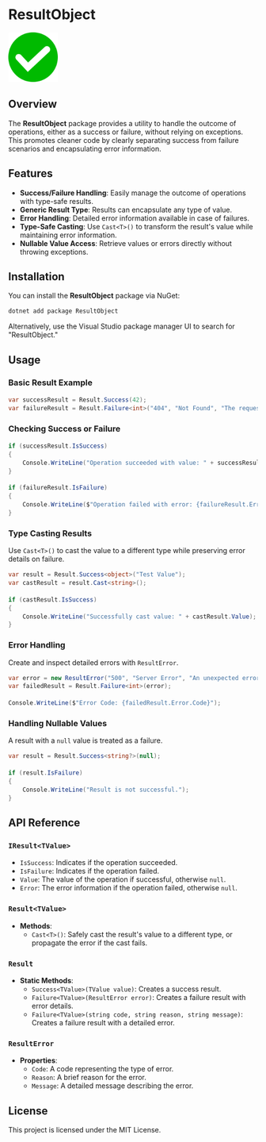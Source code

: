 # ResultObject

<img src="https://raw.githubusercontent.com/ahmedkamalio/DotNet.ResultObject/main/icon.png" alt="ResultObject Icon" width="100" height="100">

## Overview

The **ResultObject** package provides a utility to handle the outcome of operations, either as a success or failure,
without relying on exceptions. This promotes cleaner code by clearly separating success from failure scenarios and
encapsulating error information.

## Features

- **Success/Failure Handling**: Easily manage the outcome of operations with type-safe results.
- **Generic Result Type**: Results can encapsulate any type of value.
- **Error Handling**: Detailed error information available in case of failures.
- **Type-Safe Casting**: Use `Cast<T>()` to transform the result's value while maintaining error information.
- **Nullable Value Access**: Retrieve values or errors directly without throwing exceptions.

## Installation

You can install the **ResultObject** package via NuGet:

```bash
dotnet add package ResultObject
```

Alternatively, use the Visual Studio package manager UI to search for "ResultObject."

## Usage

### Basic Result Example

```csharp
var successResult = Result.Success(42);
var failureResult = Result.Failure<int>("404", "Not Found", "The requested resource was not found.");
```

### Checking Success or Failure

```csharp
if (successResult.IsSuccess)
{
    Console.WriteLine("Operation succeeded with value: " + successResult.Value);
}

if (failureResult.IsFailure)
{
    Console.WriteLine($"Operation failed with error: {failureResult.Error.Message}");
}
```

### Type Casting Results

Use `Cast<T>()` to cast the value to a different type while preserving error details on failure.

```csharp
var result = Result.Success<object>("Test Value");
var castResult = result.Cast<string>();

if (castResult.IsSuccess)
{
    Console.WriteLine("Successfully cast value: " + castResult.Value);
}
```

### Error Handling

Create and inspect detailed errors with `ResultError`.

```csharp
var error = new ResultError("500", "Server Error", "An unexpected error occurred.");
var failedResult = Result.Failure<int>(error);

Console.WriteLine($"Error Code: {failedResult.Error.Code}");
```

### Handling Nullable Values

A result with a `null` value is treated as a failure.

```csharp
var result = Result.Success<string?>(null);

if (result.IsFailure)
{
    Console.WriteLine("Result is not successful.");
}
```

## API Reference

### `IResult<TValue>`

- `IsSuccess`: Indicates if the operation succeeded.
- `IsFailure`: Indicates if the operation failed.
- `Value`: The value of the operation if successful, otherwise `null`.
- `Error`: The error information if the operation failed, otherwise `null`.

### `Result<TValue>`

- **Methods**:
    - `Cast<T>()`: Safely cast the result's value to a different type, or propagate the error if the cast fails.

### `Result`

- **Static Methods**:
    - `Success<TValue>(TValue value)`: Creates a success result.
    - `Failure<TValue>(ResultError error)`: Creates a failure result with error details.
    - `Failure<TValue>(string code, string reason, string message)`: Creates a failure result with a detailed error.

### `ResultError`

- **Properties**:
    - `Code`: A code representing the type of error.
    - `Reason`: A brief reason for the error.
    - `Message`: A detailed message describing the error.

## License

This project is licensed under the MIT License.
